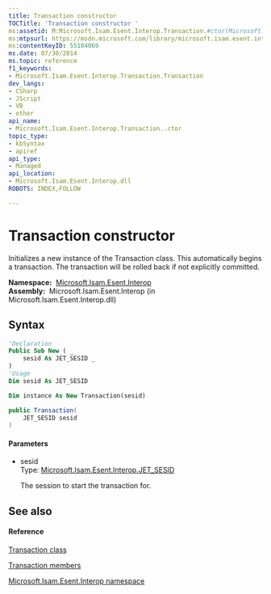 ```yaml
---
title: Transaction constructor 
TOCTitle: 'Transaction constructor '
ms:assetid: M:Microsoft.Isam.Esent.Interop.Transaction.#ctor(Microsoft.Isam.Esent.Interop.JET_SESID)
ms:mtpsurl: https://msdn.microsoft.com/library/microsoft.isam.esent.interop.transaction.transaction(v=EXCHG.10)
ms:contentKeyID: 55104069
ms.date: 07/30/2014
ms.topic: reference
f1_keywords:
- Microsoft.Isam.Esent.Interop.Transaction.Transaction
dev_langs:
- CSharp
- JScript
- VB
- other
api_name: 
- Microsoft.Isam.Esent.Interop.Transaction..ctor
topic_type: 
- kbSyntax
- apiref
api_type: 
- Managed
api_location: 
- Microsoft.Isam.Esent.Interop.dll
ROBOTS: INDEX,FOLLOW

---
```


# Transaction constructor

Initializes a new instance of the Transaction class. This automatically begins a transaction. The transaction will be rolled back if not explicitly committed.

**Namespace:**  [Microsoft.Isam.Esent.Interop](./microsoft.isam.esent.interop-namespace.md)  
**Assembly:**  Microsoft.Isam.Esent.Interop (in Microsoft.Isam.Esent.Interop.dll)

## Syntax

``` vb
'Declaration
Public Sub New ( _
    sesid As JET_SESID _
)
'Usage
Dim sesid As JET_SESID

Dim instance As New Transaction(sesid)
```

``` csharp
public Transaction(
    JET_SESID sesid
)
```

#### Parameters

  - sesid  
    Type: [Microsoft.Isam.Esent.Interop.JET_SESID](./jet-sesid-structure.md)  
    
    The session to start the transaction for.

## See also

#### Reference

[Transaction class](./transaction-class.md)

[Transaction members](./transaction-members.md)

[Microsoft.Isam.Esent.Interop namespace](./microsoft.isam.esent.interop-namespace.md)